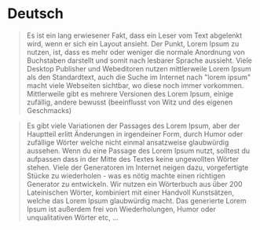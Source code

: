 # Deutsch

> Es ist ein lang erwiesener Fakt, dass ein Leser vom Text abgelenkt wird,
wenn er sich ein Layout ansieht. Der Punkt, Lorem Ipsum zu nutzen, ist, dass
es mehr oder weniger die normale Anordnung von Buchstaben darstellt und somit
nach lesbarer Sprache aussieht. Viele Desktop Publisher und Webeditoren nutzen
mittlerweile Lorem Ipsum als den Standardtext, auch die Suche im Internet nach
"lorem ipsum" macht viele Webseiten sichtbar, wo diese noch immer vorkommen.
Mittlerweile gibt es mehrere Versionen des Lorem Ipsum, einige zufällig,
andere bewusst (beeinflusst von Witz und des eigenen Geschmacks)


> Es gibt viele Variationen der Passages des Lorem Ipsum, aber der Hauptteil
erlitt Änderungen in irgendeiner Form, durch Humor oder zufällige Wörter welche
nicht einmal ansatzweise glaubwürdig aussehen. Wenn du eine Passage des Lorem
Ipsum nutzt, solltest du aufpassen dass in der Mitte des Textes keine
ungewollten Wörter stehen. Viele der Generatoren im Internet neigen dazu,
vorgefertigte Stücke zu wiederholen - was es nötig machte einen richtigen
Generator zu entwickeln. Wir nutzen ein Wörterbuch aus über 200 Lateinischen
Wörter, kombiniert mit einer Handvoll Kunstsätzen, welche das Lorem Ipsum
glaubwürdig macht. Das generierte Lorem Ipsum ist außerdem frei von
Wiederholungen, Humor oder unqualitativen Wörter etc, ...
